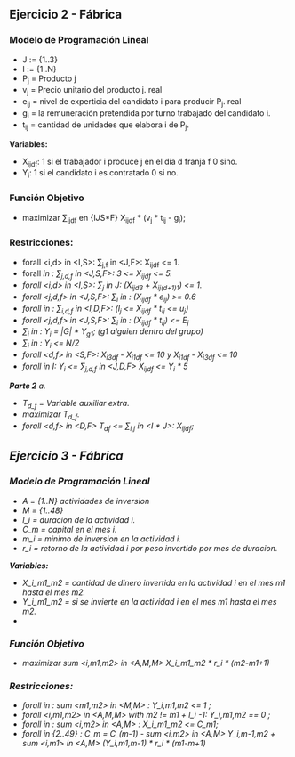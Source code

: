 ## Ejercicio 2 - Fábrica

### Modelo de Programación Lineal
- J := {1..3}
- I := {1..N}
- P<sub>j</sub> = Producto j
- v<sub>j</sub> = Precio unitario del producto j. real
- e<sub>ij</sub> = nivel de experticia del candidato i para producir P<sub>j</sub>. real
- g<sub>i</sub> = la remuneración pretendida por turno trabajado del candidato i.
- t<sub>ij</sub> = cantidad de unidades que elabora i de P<sub>j</sub>.

**Variables:**
- X<sub>ijdf</sub>: 1 si el trabajador i produce j en el día d franja f 0 sino.
- Y<sub>i</sub>: 1 si el candidato i es contratado 0 si no.

### Función Objetivo
- maximizar ∑<sub>ijdf</sub> en {I*J*S*F} X<sub>ijdf</sub> * (v<sub>j</sub> * t<sub>ij</sub> - g<sub>i</sub>);

### Restricciones:
- forall <i,d> in <I,S>: ∑<sub>j,f</sub> in <J,F>: X<sub>ijdf</sub> <= 1.
- forall <i> in <I>: ∑<sub>j,d,f</sub> in <J,S,F>: 3 <= X<sub>ijdf</sub> <= 5.
- forall <i,d> in <I,S>: ∑<sub>j</sub> in J: (X<sub>ijd3</sub> + X<sub>ij(d+1)1</sub>) <= 1.
- forall <j,d,f> in <J,S,F>: ∑<sub>i</sub> in <I>: (X<sub>ijdf</sub> * e<sub>ij</sub>) >= 0.6
- forall <j> in <J>: ∑<sub>i,d,f</sub> in <I,D,F>: (l<sub>j</sub> <= X<sub>ijdf</sub> * t<sub>ij</sub> <= u<sub>j</sub>)
- forall <j,d,f> in <J,S,F>: ∑<sub>i</sub> in <I>: (X<sub>ijdf</sub> * t<sub>ij</sub>) <= E<sub>j</sub>
- ∑<sub>i</sub> in <G>: Y<sub>i</sub> = |G| * Y<sub>g1</sub>; (g1 alguien dentro del grupo)
- ∑<sub>i</sub> in <H>: Y<sub>i</sub> <= N/2
- forall <d,f> in <S,F>: X<sub>i3df</sub> - X<sub>i1df</sub> <= 10 y X<sub>i1df</sub> - X<sub>i3df</sub> <= 10
- forall <i> in I: Y<sub>i</sub> <= ∑<sub>j,d,f</sub> in <J,D,F> X<sub>ijdf</sub> <= Y<sub>i</sub> * 5

**Parte 2**
a.
- T<sub>d_f</sub> = Variable auxiliar extra.
- maximizar T<sub>d_f</sub>.
- forall <d,f> in <D,F> T<sub>df</sub> <= ∑<sub>i,j</sub> in <I * J>: X<sub>ijdf</sub>;


## Ejercicio 3 - Fábrica

### Modelo de Programación Lineal
- A = {1..N} actividades de inversion
- M = {1..48}
- l_i = duracion de la actividad i.
- C_m = capital en el mes i. 
- m_i = minimo de inversion en la actividad i. 
- r_i = retorno de la actividad i por peso invertido por mes de duracion. 

**Variables:**
- X_i_m1_m2 = cantidad de dinero invertida en la actividad i en el mes m1 hasta el mes m2.
- Y_i_m1_m2 = si se  invierte en la actividad i en el mes m1 hasta el mes m2.
- 
 
 
### Función Objetivo
- maximizar sum <i,m1,m2> in <A,M,M> X_i_m1_m2 * r_i * (m2-m1+1) 

### Restricciones: 
- forall <i> in <A> : sum <m1,m2> in <M,M> : Y_i,m1,m2 <= 1 ;
- forall <i,m1,m2> in <A,M,M>  with m2 != m1 + l_i -1: Y_i,m1,m2 == 0 ;
- forall <m1> in <M> : sum <i,m2> in <A,M> : X_i_m1_m2 <= C_m1;
- forall <m> in {2..49} : C_m = C_(m-1) - sum <i,m2> in <A,M> Y_i,m-1,m2 + sum <i,m1> in <A,M> (Y_i,m1,m-1) * r_i * (m1-m+1) 







